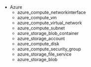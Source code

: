- Azure
  - azure_compute_networkinterface
  - azure_compute_vm
  - azure_compute_virtual_network
  - azure_compute_subnet
  - azure_storage_blob_container
  - azure_storage_account
  - azure_compute_disk
  - azure_compute_security_group
  - azure_storage_file_service
  - azure_storage_blob
